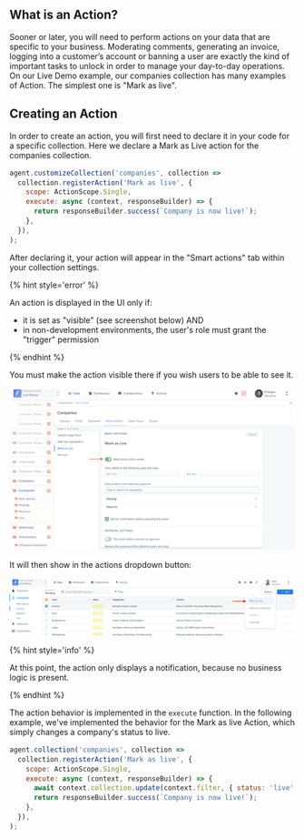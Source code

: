 ## What is an Action?

Sooner or later, you will need to perform actions on your data that are specific to your business. Moderating comments, generating an invoice, logging into a customer’s account or banning a user are exactly the kind of important tasks to unlock in order to manage your day-to-day operations.
On our Live Demo example, our companies collection has many examples of Action. The simplest one is "Mark as live".

## Creating an Action

In order to create an action, you will first need to declare it in your code for a specific collection. Here we declare a Mark as Live action for the companies collection.

```javascript
agent.customizeCollection('companies', collection =>
  collection.registerAction('Mark as live', {
    scope: ActionScope.Single,
    execute: async (context, responseBuilder) => {
      return responseBuilder.success(`Company is now live!`);
    },
  }),
);
```

After declaring it, your action will appear in the "Smart actions" tab within your collection settings.

{% hint style='error' %}

An action is displayed in the UI only if:

- it is set as "visible" (see screenshot below)
  AND
- in non-development environments, the user's role must grant the "trigger" permission

{% endhint %}

You must make the action visible there if you wish users to be able to see it.

![](../../assets/actions-visibility.png)

It will then show in the actions dropdown button:

![](../../assets/actions-dropdown.png)

{% hint style='info' %}

At this point, the action only displays a notification, because no business logic is present.

{% endhint %}

The action behavior is implemented in the `execute` function.
In the following example, we've implemented the behavior for the Mark as live Action, which simply changes a company's status to live.

```javascript
agent.collection('companies', collection =>
  collection.registerAction('Mark as live', {
    scope: ActionScope.Single,
    execute: async (context, responseBuilder) => {
      await context.collection.update(context.filter, { status: 'live' });
      return responseBuilder.success(`Company is now live!`);
    },
  }),
);
```
